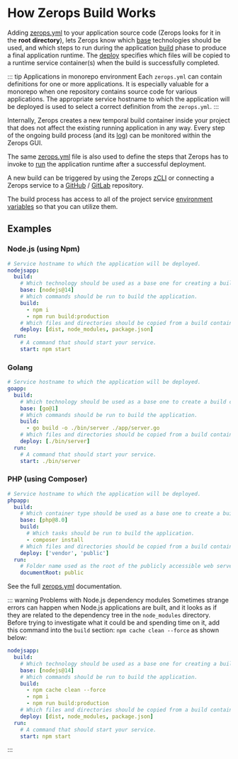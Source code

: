 # How Zerops Build Works

Adding [zerops.yml](/documentation/build/build-config.html) to your application source code (Zerops looks for it in the **root directory**), lets Zerops know which [base](/documentation/build/build-config.html#base-optional) technologies should be used, and which steps to run during the application [build](/documentation/build/build-config.html#build) phase to produce a final application runtime. The [deploy](/documentation/build/build-config.html#deploy) specifies which files will be copied to a runtime service container(s) when the build is successfully completed.

<!-- markdownlint-disable DOCSMD004 -->
::: tip Applications in monorepo environment
Each `zerops.yml` can contain definitions for one or more applications. It is especially valuable for a monorepo when one repository contains source code for various applications. The appropriate service hostname to which the application will be deployed is used to select a correct definition from the `zerops.yml`.
:::
<!-- markdownlint-enable DOCSMD004 -->

Internally, Zerops creates a new temporal build container inside your project that does not affect the existing running application in any way. Every step of the ongoing build process (and its [log](/documentation/zerops-logs/build-logs.html)) can be monitored within the Zerops GUI.

The same [zerops.yml](/documentation/build/build-config.html) file is also used to define the steps that Zerops has to invoke to [run](/documentation/build/build-config.html#run-part-and-its-properties) the application runtime after a successful deployment.

A new build can be triggered by using the Zerops [zCLI](/documentation/cli/installation-authorization.html) or connecting a Zerops service to a [GitHub](/documentation/github/github-integration.html) / [GitLab](/documentation/gitlab/gitlab-integration.html) repository.

The build process has access to all of the project service [environment variables](/documentation/environment-variables/overview.html#referencing-environment-variables) so that you can utilize them.

## Examples

### Node.js (using Npm)

```yaml
# Service hostname to which the application will be deployed.
nodejsapp:
  build:
    # Which technology should be used as a base one for creating a build container.
    base: [nodejs@14]
    # Which commands should be run to build the application.
    build:
      - npm i
      - npm run build:production
    # Which files and directories should be copied from a build container into a runtime container.
    deploy: [dist, node_modules, package.json]
  run:
    # A command that should start your service.
    start: npm start
```

### Golang

```yaml
# Service hostname to which the application will be deployed.
goapp:
  build:
    # Which technology should be used as a base one to create a build container.
    base: [go@1]
    # Which commands should be run to build the application.
    build:
      - go build -o ./bin/server ./app/server.go
    # Which files and directories should be copied from a build container into a runtime container.
    deploy: [./bin/server]
  run:
    # A command that should start your service.
    start: ./bin/server
```

### PHP (using Composer)

```yaml
# Service hostname to which the application will be deployed.
phpapp:
  build:
    # Which container type should be used as a base one to create a build container.
    base: [php@8.0]
    build:
      # Which tasks should be run to build the application.
      - composer install
    # Which files and directories should be copied from a build container into a runtime container.
    deploy: ['vendor', 'public']
  run:
    # Folder name used as the root of the publicly accessible web server content.
    documentRoot: public
```

See the full [zerops.yml](/documentation/build/build-config.html) documentation.

<!-- markdownlint-disable DOCSMD004 -->
::: warning Problems with Node.js dependency modules
Sometimes strange errors can happen when Node.js applications are built, and it looks as if they are related to the dependency tree in the `node_modules` directory. Before trying to investigate what it could be and spending time on it, add this command into the `build` section: `npm cache clean --force` as shown below:

```yaml
nodejsapp:
  build:
    # Which technology should be used as a base one for creating a build container.
    base: [nodejs@14]
    # Which commands should be run to build the application.
    build:
      - npm cache clean --force
      - npm i
      - npm run build:production
    # Which files and directories should be copied from a build container into a runtime container.
    deploy: [dist, node_modules, package.json]
  run:
    # A command that should start your service.
    start: npm start
```

:::
<!-- markdownlint-enable DOCSMD004 -->

